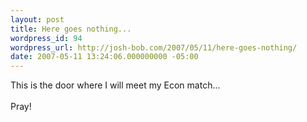 ```yaml
---
layout: post
title: Here goes nothing...
wordpress_id: 94
wordpress_url: http://josh-bob.com/2007/05/11/here-goes-nothing/
date: 2007-05-11 13:24:06.000000000 -05:00
---
```

<!--Mime Type of File is image/jpeg --><div><a href="http://josh-bob.com/wp-photos/20070511-142405-1.jpg"><img src="http://josh-bob.com/wp-photos/thumb.20070511-142405-1.jpg" alt="" /></a></div> This is the door where I will meet my Econ match... <br /><br /> Pray!
